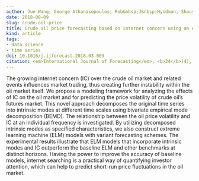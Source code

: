 ```yaml
---
author: Jue Wang; George Athanasopoulos; Rob&nbsp;J&nbsp;Hyndman, Shouyang Wang
date: 2018-08-09
slug: crude-oil-price
title: Crude oil price forecasting based on internet concern using an extreme learning machine
kind: article
tags:
- data science
- time series
doi: 10.1016/j.ijforecast.2018.03.009
citation: <em>International Journal of Forecasting</em>, <b>34</b>(4), 665-677
---
```


The growing internet concern (IC) over the crude oil market and related events influences market trading, thus creating further instability within the oil market itself. We propose a modeling framework for analyzing the effects of IC on the oil market and for predicting the price volatility of crude oil’s futures market. This novel approach decomposes the original time series into intrinsic modes at different time scales using bivariate empirical mode decomposition (BEMD). The relationship between the oil price volatility and IC at an individual frequency is investigated. By utilizing decomposed intrinsic modes as specified characteristics, we also construct extreme learning machine (ELM) models with variant forecasting schemes. The experimental results illustrate that ELM models that incorporate intrinsic modes and IC outperform the baseline ELM and other benchmarks at distinct horizons. Having the power to improve the accuracy of baseline models, internet searching is a practical way of quantifying investor attention, which can help to predict short-run price fluctuations in the oil market.
